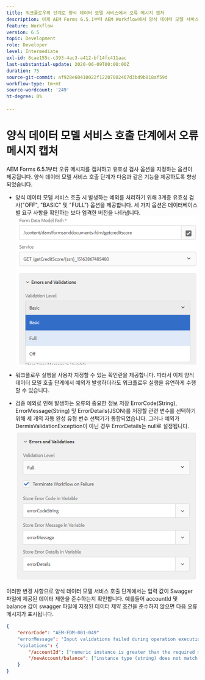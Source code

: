 ```yaml
---
title: 워크플로우의 단계로 양식 데이터 모델 서비스에서 오류 메시지 캡처
description: 이제 AEM Forms 6.5.1부터 AEM Workflow에서 양식 데이터 모델 서비스 호출 을 단계로 사용할 때 생성된 오류 메시지를 캡처할 수 있습니다. 워크플로.
feature: Workflow
version: 6.5
topic: Development
role: Developer
level: Intermediate
exl-id: 8cae155c-c393-4ac3-a412-bf14fc411aac
last-substantial-update: 2020-06-09T00:00:00Z
duration: 75
source-git-commit: af928e60410022f12207082467d3bd9b818af59d
workflow-type: tm+mt
source-wordcount: '249'
ht-degree: 0%

---
```


# 양식 데이터 모델 서비스 호출 단계에서 오류 메시지 캡처

AEM Forms 6.5.1부터 오류 메시지를 캡처하고 유효성 검사 옵션을 지정하는 옵션이 제공됩니다. 양식 데이터 모델 서비스 호출 단계가 다음과 같은 기능을 제공하도록 향상되었습니다.

* 양식 데이터 모델 서비스 호출 시 발생하는 예외를 처리하기 위해 3계층 유효성 검사(&quot;OFF&quot;, &quot;BASIC&quot; 및 &quot;FULL&quot;) 옵션을 제공합니다. 세 가지 옵션은 데이터베이스별 요구 사항을 확인하는 보다 엄격한 버전을 나타냅니다.
  ![유효성 검사 수준](assets/validation-level.PNG)

* 워크플로우 실행을 사용자 지정할 수 있는 확인란을 제공합니다. 따라서 이제 양식 데이터 모델 호출 단계에서 예외가 발생하더라도 워크플로우 실행을 유연하게 수행할 수 있습니다.

* 검증 예외로 인해 발생하는 오류의 중요한 정보 저장 ErrorCode(String), ErrorMessage(String) 및 ErrorDetails(JSON)를 저장할 관련 변수를 선택하기 위해 세 개의 자동 완성 유형 변수 선택기가 통합되었습니다. 그러나 예외가 DermisValidationException이 아닌 경우 ErrorDetails는 null로 설정됩니다.
  ![오류 메시지 캡처](assets/fdm-error-details.PNG)

이러한 변경 사항으로 양식 데이터 모델 서비스 호출 단계에서는 입력 값이 Swagger 파일에 제공된 데이터 제한을 준수하는지 확인합니다. 예를들어 accountId 및 balance 값이 swagger 파일에 지정된 데이터 제약 조건을 준수하지 않으면 다음 오류 메시지가 표시됩니다.

```json
{
    "errorCode": "AEM-FDM-001-049"
    "errorMessage": "Input validations failed during operation execution"
    "violations": {
        "/accountId": ["numeric instance is greater than the required maximum (maximum: 20, found: 97)"],
        "/newAccount/balance": ["instance type (string) does not match any allowed primitive type (allowed: [\"integer\",\"number\"])"]
    }   
}
```

